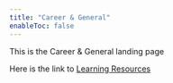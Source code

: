 ```yaml
---
title: "Career & General"
enableToc: false
---
```


This is the Career & General landing page

Here is the link to [Learning Resources](CareerAndGeneral/LearningResources/LearningResources.md)